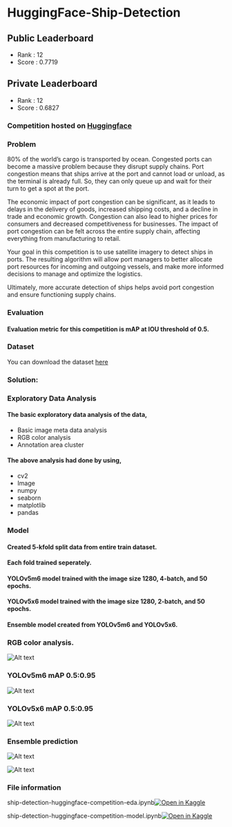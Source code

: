 # HuggingFace-Ship-Detection

## Public Leaderboard
* Rank : 12
* Score : 0.7719
## Private Leaderboard
* Rank : 12
* Score : 0.6827

### Competition hosted on <a href="https://hf.co/spaces/competitions/ship-detection">Huggingface</a>

### Problem
80% of the world’s cargo is transported by ocean. Congested ports can become a massive problem because they disrupt supply chains. Port congestion means that ships arrive at the port and cannot load or unload, as the terminal is already full. So, they can only queue up and wait for their turn to get a spot at the port.

The economic impact of port congestion can be significant, as it leads to delays in the delivery of goods, increased shipping costs, and a decline in trade and economic growth. Congestion can also lead to higher prices for consumers and decreased competitiveness for businesses. The impact of port congestion can be felt across the entire supply chain, affecting everything from manufacturing to retail.

Your goal in this competition is to use satellite imagery to detect ships in ports. The resulting algorithm will allow port managers to better allocate port resources for incoming and outgoing vessels, and make more informed decisions to manage and optimize the logistics.

Ultimately, more accurate detection of ships helps avoid port congestion and ensure functioning supply chains.

### Evaluation
#### Evaluation metric for this competition is mAP at IOU threshold of 0.5.

### Dataset

You can download the dataset <a href="https://huggingface.co/datasets/datadrivenscience/ship-detection">here</a>    

### Solution:

### Exploratory Data Analysis
#### The basic exploratory data analysis of the data,
* Basic image meta data analysis
* RGB color analysis
* Annotation area cluster
#### The above analysis had done by using,
* cv2 
* Image
* numpy
* seaborn
* matplotlib
* pandas

### Model
#### Created 5-kfold split data from entire train dataset.
#### Each fold trained seperately.
#### YOLOv5m6 model trained with the image size 1280, 4-batch, and 50 epochs.
#### YOLOv5x6 model trained with the image size 1280, 2-batch, and 50 epochs.
#### Ensemble model created from YOLOv5m6 and YOLOv5x6.

### RGB color analysis. 

![Alt text](https://github.com/hariprasath-v/HuggingFace-Ship-Detection/blob/main/EDA%20and%20Model%20interpretation%20visualization/RGB%20color%20analysis.PNG)


### YOLOv5m6 mAP 0.5:0.95

![Alt text](https://github.com/hariprasath-v/HuggingFace-Ship-Detection/blob/main/EDA%20and%20Model%20interpretation%20visualization/mAP_0.5-0.95__yolov5m6_1280px_batch_4_5_fold.png)

### YOLOv5x6 mAP 0.5:0.95

![Alt text](https://github.com/hariprasath-v/HuggingFace-Ship-Detection/blob/main/EDA%20and%20Model%20interpretation%20visualization/mAP_0.5-0.95__yolov5x6_1280px_batch_2_5_fold.png)

### Ensemble prediction

![Alt text](https://github.com/hariprasath-v/HuggingFace-Ship-Detection/blob/main/EDA%20and%20Model%20interpretation%20visualization/9.png)

![Alt text](https://github.com/hariprasath-v/HuggingFace-Ship-Detection/blob/main/EDA%20and%20Model%20interpretation%20visualization/103.png)


### File information

ship-detection-huggingface-competition-eda.ipynb[![Open in Kaggle](https://img.shields.io/static/v1?label=&message=Open%20in%20Kaggle&labelColor=grey&color=blue&logo=kaggle)](https://www.kaggle.com/code/hari141v/ship-detection-huggingface-competition-eda)
 
ship-detection-huggingface-competition-model.ipynb[![Open in Kaggle](https://img.shields.io/static/v1?label=&message=Open%20in%20Kaggle&labelColor=grey&color=blue&logo=kaggle)](https://www.kaggle.com/code/hari141v/ship-detection-huggingface-competition-model)
 
 
   
        

